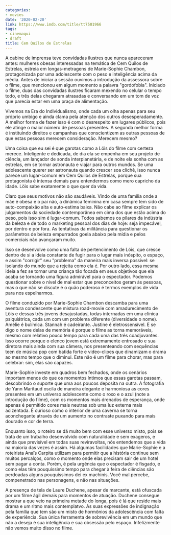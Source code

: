 ```yaml
---
categories:
- movies
date: '2020-02-20'
link: https://www.imdb.com/title/tt7501966
tags:
- cinemaqui
- draft
title: Cem Quilos de Estrelas
---
```


A cabine de imprensa teve convidadas ilustres que nunca apareceram antes: mulheres obesas interessadas na temática de Cem Quilos de Estrelas, estreia em longas-metragens de Marie-Sophie Chambon, protagonizada por uma adolescente com o peso e inteligência acima da média. Antes de iniciar a sessão ouvimos a introdução da assessora sobre o filme, que mencionou em algum momento a palavra "gordofobia". Iniciado o filme, duas das convidadas ilustres ficaram mexendo no celular o tempo todo, e três delas chegaram atrasadas e conversando em um tom de voz que parecia estar em uma praça de alimentação.

Vivemos na Era do Individualismo, onde cada um olha apenas para seu próprio umbigo e ainda clama pela atenção dos outros desesperadamente. A melhor forma de fazer isso é com o desrespeito em lugares públicos, pois ele atinge o maior número de pessoas presentes. A segunda melhor forma é instituindo direitos e campanhas que conscientizem as outras pessoas de que estas pessoas merecem consideração. Merecem mesmo?

Uma coisa que eu sei é que garotas como a Löis do filme com certeza merece. Inteligente e dedicada, de dia ela se empenha em seu projeto de ciência, um lançador de sonda interplanetária, e de noite ela sonha com as estrelas, em se tornar astronauta e viajar para outros mundos. Se uma adolescente querer ser astronauta quando crescer soa clichê, isso nunca parece um lugar-comum em Cem Quilos de Estrelas, porque sua protagonista é intensa demais para entendermos como mero capricho da idade. Löis sabe exatamente o que quer da vida.

Claro que seus motivos não são saudáveis. Vindo de uma família onde a mãe é obesa e o pai não, a dinâmica feminina em casa sempre tem sido de auto-compaixão alta e auto-estima baixa. Não cabe ao filme explicar os julgamentos da sociedade contemporânea em cima dos que estão acima do peso, pois isso sim é lugar-comum. Todos sabemos os pilares da indústria da beleza e de todo o marketing pessoal dos dias de hoje: seja impecável, por dentro e por fora. As tentativas da militância para questionar os parâmetros de beleza empurrados goela abaixo pela mídia e pelos comerciais não avançaram muito.

Isso se desenvolve como uma falta de pertencimento de Löis, que cresce dentro de si a ideia constante de fugir para o lugar mais inóspito, o espaço, e assim "corrigir" seu "problema" da maneira mais inversa possível: se isolando do mundo que a rejeita como ela é. Por outro lado, essa mesma ideia a fez se tornar uma criança tão focada em seus objetivos que ela acaba se tornando uma figura admirável para o espectador. Podemos questionar sobre o nível de mal estar que preconceitos geram às pessoas, mas o que não se discute é o quão poderoso é termos exemplos de vida para nos espelharmos.

O filme conduzido por Marie-Sophie Chambon descamba para uma aventura condescente que mistura road-movie com amadurecimento de Löis e dessas três jovens desajustadas, todas internadas em uma clínica psiquiátrica, cada um com um problema diferente (diversidade o nome). Amélie é bulímica. Stannah é cadeirante. Justine é eletrossensível. E se digo o nome delas de memória é porque o filme as torna memoráveis, mesmo com relativo pouco tempo para cada uma das três coadjuvantes. Isso ocorre porque o elenco jovem está extremamente entrosado e sua diretora mais ainda com sua câmera, nos presenteando com sequências teen de música pop com batida forte e video-clipes que dinamizam o drama ao mesmo tempo que o diminui. Este não é um filme para chorar, mas para celebrar: sim, elas são capazes.

Marie-Sophie investe em quadros bem fechados, onde os cenários importam menos do que os momentos íntimos que essas garotas passam, descobrindo o suporte que uma aos poucos deposita na outra. A fotografia de Yann Maritaud oscila de maneira elegante e harmoniosa as cores presentes em um universo adolescente como o roxo e o azul (note a introdução do filme), com os momentos mais drenados de esperança, onde apenas é permitido cores mais neutras sob uma luz externa mais acizentada. É curioso como o interior de uma caverna se torna aconchegante através de um aumento no contraste puxando para mais dourado e cor de terra.

Enquanto isso, o roteiro se dá muito bem com esse universo misto, pois se trata de um trabalho desenvolvido com naturalidade e sem exageros, e ainda que previsível em todas suas reviravoltas, nós entendemos que a vida na maioria das vezes é assim. Há algumas facilidades que Marie-Sophie e a roteirista Anaïs Carpita utilizam para permitir que a história continue sem muitos percalços, como o momento onde elas precisam sair de um hotel sem pagar a conta. Porém, é pela urgência que o espectador é fisgado, e como elas têm pouquíssimo tempo para chegar à feira de ciências são perdoadas alguns pouquíssimos dei ex machinis. Você mal percebe, compenetrado nas personagens, e não nas situações.

A presença de tela de Laure Duchene, apesar de marcante, está ofuscada por um filme ágil demais para momentos de atuação. Duchene consegue mostrar a que veio na primeira metade do longa, pois é lá que reside mais drama e um ritmo mais contemplatvo. As suas expressões de indignação pela família que tem são um misto de hormônios da adolescência com falta de experiência. Sua única ferramenta de sobrevivência em um mundo que não a deseja é sua inteligência e sua obsessão pelo espaço. Infelizmente não vemos muito disso no filme.
